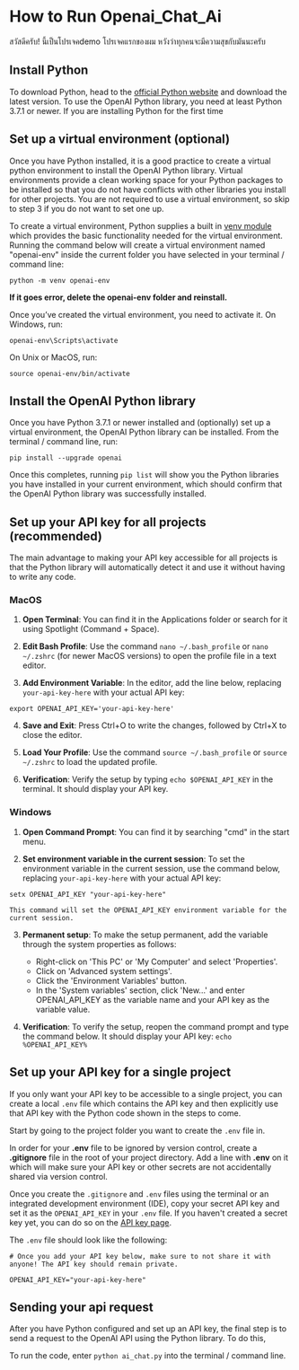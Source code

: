# How to Run Openai_Chat_Ai

สวัสดีครับ! นี้เป็นโปรเจคdemo โปรเจคแรกของผม หวังว่าทุกคนจะมีความสุขกับมันนะครับ


## Install Python

To download Python, head to the [official Python website](https://www.python.org/downloads/) and download the latest version. To use the OpenAI Python library, you need at least Python 3.7.1 or newer. If you are installing Python for the first time

## Set up a virtual environment (optional)

Once you have Python installed, it is a good practice to create a virtual python environment to install the OpenAI Python library. Virtual environments provide a clean working space for your Python packages to be installed so that you do not have conflicts with other libraries you install for other projects. You are not required to use a virtual environment, so skip to step 3 if you do not want to set one up.

To create a virtual environment, Python supplies a built in [venv module](https://docs.python.org/3/tutorial/venv.html) which provides the basic functionality needed for the virtual environment. Running the command below will create a virtual environment named "openai-env" inside the current folder you have selected in your terminal / command line:
 ```
 python -m venv openai-env
 ```
**If it goes error, delete the openai-env folder and reinstall.**

 Once you’ve created the virtual environment, you need to activate it. On Windows, run:
  ```
 openai-env\Scripts\activate
 ```
 On Unix or MacOS, run:
 ```
source openai-env/bin/activate
 ```
                                                                                                                                                          
## Install the OpenAI Python library

Once you have Python 3.7.1 or newer installed and (optionally) set up a virtual environment, the OpenAI Python library can be installed. From the terminal / command line, run:

```text
pip install --upgrade openai
```

Once this completes, running  `pip list`  will show you the Python libraries you have installed in your current environment, which should confirm that the OpenAI Python library was successfully installed.

## Set up your API key for all projects (recommended)

The main advantage to making your API key accessible for all projects is that the Python library will automatically detect it and use it without having to write any code.

### MacOS

1.  **Open Terminal**: You can find it in the Applications folder or search for it using Spotlight (Command + Space).
    
2.  **Edit Bash Profile**: Use the command  `nano ~/.bash_profile`  or  `nano ~/.zshrc`  (for newer MacOS versions) to open the profile file in a text editor.
    
3.  **Add Environment Variable**: In the editor, add the line below, replacing  `your-api-key-here`  with your actual API key:
    

```text
export OPENAI_API_KEY='your-api-key-here'
```

4.  **Save and Exit**: Press Ctrl+O to write the changes, followed by Ctrl+X to close the editor.
    
5.  **Load Your Profile**: Use the command  `source ~/.bash_profile`  or  `source ~/.zshrc`  to load the updated profile.
    
6.  **Verification**: Verify the setup by typing  `echo $OPENAI_API_KEY`  in the terminal. It should display your API key.

### Windows

1.  **Open Command Prompt**: You can find it by searching "cmd" in the start menu.
    
2.  **Set environment variable in the current session**: To set the environment variable in the current session, use the command below, replacing  `your-api-key-here`  with your actual API key:
    

```text
setx OPENAI_API_KEY "your-api-key-here"
```

```text
This command will set the OPENAI_API_KEY environment variable for the current session.
```

3.  **Permanent setup**: To make the setup permanent, add the variable through the system properties as follows:
    
    -   Right-click on 'This PC' or 'My Computer' and select 'Properties'.
    -   Click on 'Advanced system settings'.
    -   Click the 'Environment Variables' button.
    -   In the 'System variables' section, click 'New...' and enter OPENAI_API_KEY as the variable name and your API key as the variable value.
4.  **Verification**: To verify the setup, reopen the command prompt and type the command below. It should display your API key:  `echo %OPENAI_API_KEY%`


## Set up your API key for a single project
If you only want your API key to be accessible to a single project, you can create a local  `.env`  file which contains the API key and then explicitly use that API key with the Python code shown in the steps to come.

Start by going to the project folder you want to create the  `.env`  file in.

In order for your  **.env**  file to be ignored by version control, create a  **.gitignore**  file in the root of your project directory. Add a line with  **.env**  on it which will make sure your API key or other secrets are not accidentally shared via version control.

Once you create the  `.gitignore`  and  `.env`  files using the terminal or an integrated development environment (IDE), copy your secret API key and set it as the  `OPENAI_API_KEY`  in your  `.env`  file. If you haven't created a secret key yet, you can do so on the  [API key page](https://platform.openai.com/account/api-keys).

The  `.env`  file should look like the following:
```text
# Once you add your API key below, make sure to not share it with anyone! The API key should remain private.

OPENAI_API_KEY="your-api-key-here"
```

## Sending your api request

After you have Python configured and set up an API key, the final step is to send a request to the OpenAI API using the Python library. To do this,

To run the code, enter `python ai_chat.py` into the terminal / command line.
